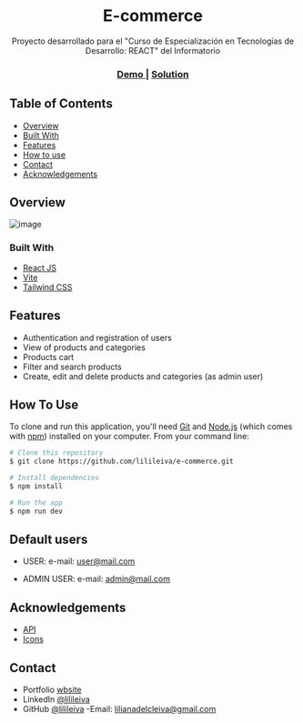 <!-- Please update value in the {}  -->

<h1 align="center">E-commerce</h1>

<div align="center">
   Proyecto desarrollado para el "Curso de Especialización en Tecnologías de Desarrollo: REACT" del Informatorio
</div>

<div align="center">
  <h3>
    <a href="e-commerce-public-api.vercel.app/">
      Demo
    </a>
    <span> | </span>
    <a href="https://github.com/lilileiva/e-commerce">
      Solution
    </a>
  </h3>
</div>

<!-- TABLE OF CONTENTS -->

## Table of Contents

- [Overview](#overview)
- [Built With](#built-with)
- [Features](#features)
- [How to use](#how-to-use)
- [Contact](#contact)
- [Acknowledgements](#acknowledgements)

<!-- OVERVIEW -->

## Overview

![image](https://github.com/lilileiva/e-commerce/assets/94813118/310f9104-6161-4fd3-a542-4063a09d777c)

<!-- Introduce your projects by taking a screenshot or a gif. Try to tell visitors a story about your project by answering:

- Where can I see your demo?
- What was your experience?
- What have you learned/improved?
- Your wisdom? :) -->

### Built With

<!-- This section should list any major frameworks that you built your project using. Here are a few examples.-->

- [React JS](https://reactjs.org/)
- [Vite](https://vitejs.dev/guide/)
- [Tailwind CSS](https://tailwindcss.com/)


## Features

<!-- List the features of your application or follow the template. Don't share the figma file here :) -->

- Authentication and registration of users
- View of products and categories
- Products cart
- Filter and search products
- Create, edit and delete products and categories (as admin user)

## How To Use

<!-- Example: -->

To clone and run this application, you'll need [Git](https://git-scm.com) and [Node.js](https://nodejs.org/en/download/) (which comes with [npm](http://npmjs.com)) installed on your computer. From your command line:

```bash
# Clone this repository
$ git clone https://github.com/lilileiva/e-commerce.git

# Install dependencies
$ npm install

# Run the app
$ npm run dev
```

## Default users
- USER:
e-mail: user@mail.com

- ADMIN USER:
e-mail: admin@mail.com

## Acknowledgements

<!-- This section should list any articles or add-ons/plugins that helps you to complete the project. This is optional but it will help you in the future. For example: -->

- [API](https://fakeapi.platzi.com/)
- [Icons](https://reactsvgicons.com/search?q=user)


## Contact

- Portfolio [wbsite](lilianaleiva.vercel.app)
- LinkedIn [@lilileiva](https://www.linkedin.com/in/lilianaleiva/)
- GitHub [@lilileiva](https://github.com/lilileiva)
-Email: lilianadelcleiva@gmail.com
